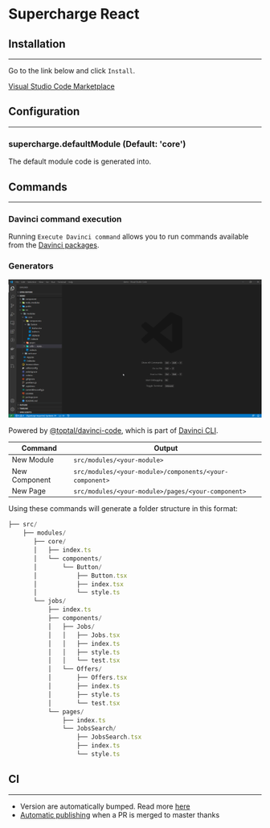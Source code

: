 # Supercharge React

## Installation

---

Go to the link below and click `Install`.

[Visual Studio Code Marketplace](https://marketplace.visualstudio.com/items?itemName=borisyordanov.sup-react)

## Configuration

---

### supercharge.defaultModule (Default: 'core')

The default module code is generated into.

## Commands

---

### Davinci command execution

Running `Execute Davinci command` allows you to run commands available from the [Davinci packages](https://www.npmjs.com/package/@toptal/davinci#packages).

### Generators

![Alt Text](./demo.gif)

Powered by [@toptal/davinci-code](https://www.npmjs.com/package/@toptal/davinci-code), which is part of [Davinci CLI](https://www.npmjs.com/package/@toptal/davinci-code).

| Command       | Output                                                  |
| ------------- | ------------------------------------------------------- |
| New Module    | `src/modules/<your-module>`                             |
| New Component | `src/modules/<your-module>/components/<your-component>` |
| New Page      | `src/modules/<your-module>/pages/<your-component>`      |

Using these commands will generate a folder structure in this format:

```js
├── src/
    ├── modules/
       ├── core/
       │   ├── index.ts
       │   └── components/
       │       └── Button/
       │           ├── Button.tsx
       │           ├── index.tsx
       │           └── style.ts
       └── jobs/
           ├── index.ts
           ├── components/
           │   ├── Jobs/
           │   │   ├── Jobs.tsx
           │   │   ├── index.ts
           │   │   ├── style.ts
           │   │   └── test.tsx
           │   └── Offers/
           │       ├── Offers.tsx
           │       ├── index.ts
           │       ├── style.ts
           │       └── test.tsx
           └── pages/
               ├── index.ts
               └── JobsSearch/
                   ├── JobsSearch.tsx
                   ├── index.ts
                   └── style.ts
```

## CI

---

- Version are automatically bumped. Read more [here](https://github.com/marketplace/actions/github-action-for-vsce)
- [Automatic publishing](https://github.com/marketplace/actions/github-action-for-vsce) when a PR is merged to master thanks
